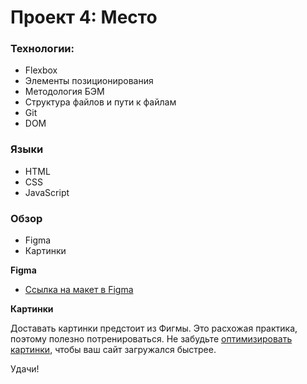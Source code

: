 # Проект 4: Место

###  Технологии:
* Flexbox
* Элементы позиционирования
* Методология БЭМ
* Структура файлов и пути к файлам
* Git
* DOM

### Языки 
* HTML
* CSS
* JavaScript

### Обзор

* Figma
* Картинки

**Figma**

* [Ссылка на макет в Figma](https://www.figma.com/file/StZjf8HnoeLdiXS7dYrLAh/JavaScript.-Sprint-4)

**Картинки**

Доставать картинки предстоит из Фигмы. Это расхожая практика, поэтому полезно потренироваться.
Не забудьте [оптимизировать картинки](https://tinypng.com/), чтобы ваш сайт загружался быстрее.

Удачи!

